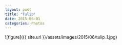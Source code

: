 ```yaml
---
layout: post
title: "Tulip"
date: 2015-06-01
categories: Photos
---
```


![figure]({{ site.url }}/assets/images/2015/06/tulip_1.jpg)

